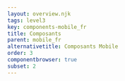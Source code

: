 ```yaml
---
layout: overview.njk
tags: level3
key: components-mobile_fr
title: Composants
parent: mobile_fr
alternativetitle: Composants Mobile
order: 3
componentbrowser: true
subset: 2
---
```

